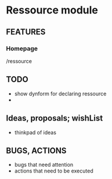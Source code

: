 # Ressource module

## FEATURES 

### Homepage
/ressource 

## TODO
- show dynform for declaring ressource
- 

## Ideas, proposals; wishList
- thinkpad of ideas

## BUGS, ACTIONS
- bugs that need attention
- actions that need to be executed 
